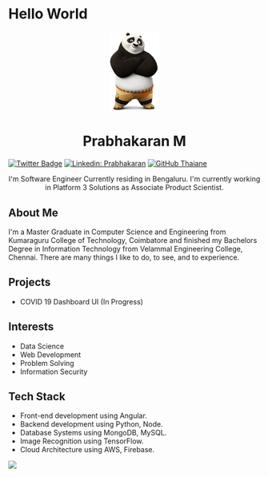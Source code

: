 # Hello World 

<p align='center'>
   <img width="100" src="https://github.com/lttesp/lttesp/blob/master/assets/me.png">
</p>
<h1 align="center">Prabhakaran M</h1>

[![Twitter Badge](https://img.shields.io/twitter/follow/lttesp?label=Prabhakaran%20M&style=social&link=https://www.twitter.com/lttesp)](https://twitter.com/lttesp) 
[![Linkedin: Prabhakaran](https://img.shields.io/badge/Prabhakaran_M-blue?style=plastic&logo=Linkedin&logoColor=white&link=https://www.linkedin.com/in/lttesp/)](https://www.linkedin.com/in/lttesp/)
[![GitHub Thaiane](https://img.shields.io/github/followers/lttesp?label=follow&style=social)](https://github.com/lttesp)


<p align="center">
I'm  Software Engineer Currently residing in Bengaluru. I'm currently working in Platform 3 Solutions as Associate Product Scientist.
</p>

## About Me

I'm a Master Graduate in Computer Science and Engineering from Kumaraguru College of Technology, Coimbatore and finished my Bachelors Degree in Information Technology from Velammal Engineering College, Chennai. There are many things I like to do, to see, and to experience. 

## Projects

- COVID 19 Dashboard UI (In Progress)

## Interests

- Data Science                   
- Web Development                     
- Problem Solving                      
- Information Security                 

## Tech Stack

- Front-end development using Angular.
- Backend development using Python, Node.
- Database Systems using MongoDB, MySQL.
- Image Recognition using TensorFlow.
- Cloud Architecture using AWS, Firebase.

![](https://visitor-badge.glitch.me/badge?page_id=lttesp.lttesp)

